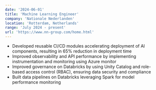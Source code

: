 ```yaml
---
date: '2024-06-01'
title: 'Machine Learning Engineer'
company: 'Nationale Nederlanden'
location: 'Rotterdam, Netherlands'
range: 'July 2024 - present'
url: 'https://www.nn-group.com/home.html'
---
```


- Developed reusable CI/CD modules accelerating deployment of AI components, resulting in 65% reduction in deployment time
- Improved observability and API performance by implementing instrumentation and monitoring using Azure monitor
- Improved governance on Databricks by using Unity Catalog and role-based access control (RBAC), ensuring data security and compliance
- Built data pipelines on Databricks leveraging Spark for model performance monitoring
